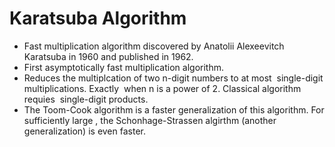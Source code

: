 Karatsuba Algorithm
===================

* Fast multiplication algorithm discovered by Anatolii Alexeevitch Karatsuba in 1960 and published in 1962.
* First asymptotically fast multiplication algorithm.
* Reduces the multiplcation of two n-digit numbers to at most <math>3n^{log_2{3}} =~ 3n^1.585</math> single-digit multiplications. Exactly <math>n^{log_2{3}}</math> when n is a power of 2. Classical algorithm requies <math>n^2</math> single-digit products.
* The Toom-Cook algorithm is a faster generalization of this algorithm. For sufficiently large <math>n</math>, the Schonhage-Strassen algirthm (another generalization) is even faster.

